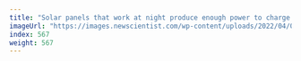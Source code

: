 ```yaml
---
title: "Solar panels that work at night produce enough power to charge a phone"
imageUrl: "https://images.newscientist.com/wp-content/uploads/2022/04/05155212/SEI_97228967.jpg?width=600"
index: 567
weight: 567
---
```

